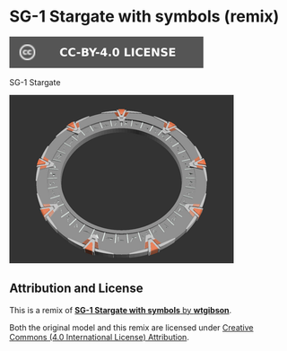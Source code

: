 # SG-1 Stargate with symbols (remix)

[![CC-BY-4.0 license][license-badge]][license]

SG-1 Stargate

![Model render](images/readme/demo.png)

## Attribution and License

This is a remix of
[**SG-1 Stargate with symbols** by **wtgibson**][original-model-url].

Both the original model and this remix are licensed under
[Creative Commons (4.0 International License) Attribution][license].

[original-model-url]: https://www.thingiverse.com/thing:87691
[license]: http://creativecommons.org/licenses/by/4.0/
[license-badge]: /_static/license-badge-cc-by-4.0.svg
